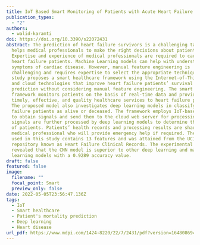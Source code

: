```yaml
---
title: IoT Based Smart Monitoring of Patients with Acute Heart Failure
publication_types:
  - "2"
authors:
  - walid-karamti
doi: https://doi.org/10.3390/s22072431
abstract: The prediction of heart failure survivors is a challenging task and
  helps medical professionals to make the right decisions about patients.
  Expertise and experience of medical professionals are required to care for
  heart failure patients. Machine Learning models can help with understanding
  symptoms of cardiac disease. However, manual feature engineering is
  challenging and requires expertise to select the appropriate technique. This
  study proposes a smart healthcare framework using the Internet-of-Things (IoT)
  and cloud technologies that improve heart failure patients’ survival
  prediction without considering manual feature engineering. The smart IoT-based
  framework monitors patients on the basis of real-time data and provides
  timely, effective, and quality healthcare services to heart failure patients.
  The proposed model also investigates deep learning models in classifying heart
  failure patients as alive or deceased. The framework employs IoT-based sensors
  to obtain signals and send them to the cloud web server for processing. These
  signals are further processed by deep learning models to determine the state
  of patients. Patients’ health records and processing results are shared with a
  medical professional who will provide emergency help if required. The dataset
  used in this study contains 13 features and was attained from the UCI
  repository known as Heart Failure Clinical Records. The experimental results
  revealed that the CNN model is superior to other deep learning and machine
  learning models with a 0.9289 accuracy value.
draft: false
featured: false
image:
  filename: ""
  focal_point: Smart
  preview_only: false
date: 2022-05-05T23:56:47.136Z
tags:
  - IoT
  - Smart healthcare
  - Patient's mortality prediction
  - Deep learning
  - Heart disease
url_pdf: https://www.mdpi.com/1424-8220/22/7/2431/pdf?version=1648086949
---
```

